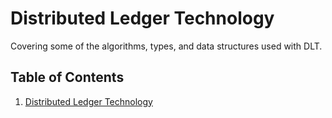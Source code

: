 # Distributed Ledger Technology
Covering some of the algorithms, types, and data structures used with DLT.
## Table of Contents
1. [Distributed Ledger Technology](./dlt.md)
